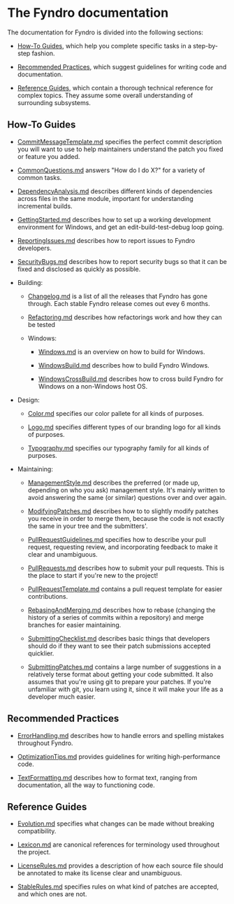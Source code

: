 <!--
===-----------------------------------------------------------------------------------===
Copyright (c) 2021 Fyndro

For copying notice, see https://github.com/CMihai99/fyndro/blob/main/COPYING.
For licenses we use, see https://github.com/CMihai99/fyndro/tree/main/LICENSES.
===-----------------------------------------------------------------------------------===
-->

# The Fyndro documentation

The documentation for Fyndro is divided into the following sections:

-   [How-To Guides](#how-to-guides), which help you complete specific tasks in a step-by-step fashion.

-   [Recommended Practices](#recommended-practices), which suggest guidelines for writing code and documentation.

-   [Reference Guides](#reference-guides), which contain a thorough technical reference for complex topics.
    They assume some overall understanding of surrounding subsystems.

<!-- -   [Uncategorized](#uncategorized) is for documentation which does not fit neatly into any of the above categories. -->

## How-To Guides

-   [CommitMessageTemplate.md](https://github.com/CMihai99/fyndro/blob/main/Documentation/how-to/CommitMessageTemplate.md)
    specifies the perfect commit description you will want to use to help
    maintainers understand the patch you fixed or feature you added.

-   [CommonQuestions.md](https://github.com/CMihai99/fyndro/blob/main/Documentation/how-to/CommonQuestions.md)
    answers "How do I do X?" for a variety of common tasks.

-   [DependencyAnalysis.md](https://github.com/CMihai99/fyndro/blob/main/Documentation/how-to/DependencyAnalysis.md)
    describes different kinds of dependencies across files in the same module,
    important for understanding incremental builds.

-   [GettingStarted.md](https://github.com/CMihai99/fyndro/blob/main/Documentation/how-to/GettingStarted.md)
    describes how to set up a working development environment
    for Windows, and get an edit-build-test-debug loop going.

-   [ReportingIssues.md](https://github.com/CMihai99/fyndro/blob/main/Documentation/how-to/ReportingIssues.md)
    describes how to report issues to Fyndro developers.

-   [SecurityBugs.md](https://github.com/CMihai99/fyndro/blob/main/Documentation/how-to/SecurityBugs.md)
    describes how to report security bugs so that it can be fixed and disclosed as quickly as possible.

-   Building:

    -   [Changelog.md](https://github.com/CMihai99/fyndro/blob/main/Documentation/how-to/building/Changelog.md)
        is a list of all the releases that Fyndro has gone through. Each stable Fyndro release comes out evey 6 months.

    -   [Refactoring.md](https://github.com/CMihai99/fyndro/blob/main/Documentation/how-to/building/Refactoring.md)
        describes how refactorings work and how they can be tested

    -   Windows:

        -   [Windows.md](https://github.com/CMihai99/fyndro/blob/main/Documentation/how-to/building/Windows.md)
            is an overview on how to build for Windows.

        -   [WindowsBuild.md](https://github.com/CMihai99/fyndro/blob/main/Documentation/how-to/building/WindowsBuild.md)
            describes how to build Fyndro Windows.

        -   [WindowsCrossBuild.md](https://github.com/CMihai99/fyndro/blob/main/Documentation/how-to/building/WindowsCrossCBuild.md)
            describes how to cross build Fyndro for Windows on a non-Windows host OS.

-   Design:

    -   [Color.md](https://github.com/CMihai99/fyndro/blob/main/Documentation/how-to/design-system/Color.md)
        specifies our color pallete for all kinds of purposes.

    -   [Logo.md](https://github.com/CMihai99/fyndro/blob/main/Documentation/how-to/design-system/Typography.md)
        specifies different types of our branding logo for all kinds of purposes.

    -   [Typography.md](https://github.com/CMihai99/fyndro/blob/main/Documentation/how-to/design-system/Typography.md)
        specifies our typography family for all kinds of purposes.

-   Maintaining:

    -   [ManagementStyle.md](https://github.com/CMihai99/fyndro/blob/main/Documentation/how-to/maintaining/ManagementStyle.md)
        describes the preferred (or made up, depending on who you ask) management style. It's
        mainly written to avoid answering the same (or similar) questions over and over again.

    -   [ModifyingPatches.md](https://github.com/CMihai99/fyndro/blob/main/Documentation/how-to/maintaining/ModifyingPatches.md)
        describes how to to slightly modify patches you receive in order to merge them,
        because the code is not exactly the same in your tree and the submitters'.

    -   [PullRequestGuidelines.md](https://github.com/CMihai99/fyndro/blob/main/Documentation/how-to/maintaining/PullRequestGuidelines.md)
        specifies how to describe your pull request, requesting review,
        and incorporating feedback to make it clear and unambiguous.

    -   [PullRequests.md](https://github.com/CMihai99/fyndro/blob/main/Documentation/how-to/maintaining/PullRequests.md)
        describes how to submit your pull requests. This is the place to start if you're new to the project!

    -   [PullRequestTemplate.md](https://github.com/CMihai99/fyndro/blob/main/Documentation/how-to/maintaining/PullRequestTemplate.md)
        contains a pull request template for easier contributions.

    -   [RebasingAndMerging.md](https://github.com/CMihai99/fyndro/blob/main/Documentation/how-to/maintaining/RebasingAndMerging.md)
        describes how to rebase (changing the history of a series of commits
        within a repository) and merge branches for easier maintaining.

    -   [SubmittingChecklist.md](https://github.com/CMihai99/fyndro/blob/main/Documentation/how-to/maintaining/SubmittingChecklist.md)
        describes basic things that developers should do if they want to see their patch submissions accepted quicklier.

    -   [SubmittingPatches.md](https://github.com/CMihai99/fyndro/blob/main/Documentation/how-to/maintaining/SubmittingPatches.md)
        contains a large number of suggestions in a relatively terse format about getting your code submitted.
        It also assumes that you're using git to prepare your patches. If you're unfamiliar
        with git, you learn using it, since it will make your life as a developer much easier.

## Recommended Practices

-   [ErrorHandling.md](https://github.com/CMihai99/fyndro/blob/main/Documentation/practices/ErrorHandling.md)
    describes how to handle errors and spelling mistakes throughout Fyndro.

-   [OptimizationTips.md](https://github.com/CMihai99/fyndro/blob/main/Documentation/practices/OptimizationTips.md)
    provides guidelines for writing high-performance code.

-   [TextFormatting.md](https://github.com/CMihai99/fyndro/blob/main/Documentation/practices/TextFormatting.md)
    describes how to format text, ranging from documentation, all the way to functioning code.

## Reference Guides

-   [Evolution.md](https://github.com/CMihai99/fyndro/blob/main/Documentation/references/Evolution.md)
    specifies what changes can be made without breaking compatibility.

-   [Lexicon.md](https://github.com/CMihai99/fyndro/blob/main/Documentation/references/Lexicon.md)
    are canonical references for terminology used throughout the project.

-   [LicenseRules.md](https://github.com/CMihai99/fyndro/blob/main/Documentation/references/LicenseRules.md)
    provides a description of how each source file should be annotated to make its license clear and unambiguous.

-   [StableRules.md](https://github.com/CMihai99/fyndro/blob/main/Documentation/references/StableRules.md)
    specifies rules on what kind of patches are accepted, and which ones are not.

<!-- ## Uncategorized

-   []() -->
